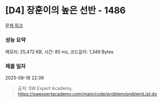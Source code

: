 # [D4] 장훈이의 높은 선반 - 1486 

[문제 링크](https://swexpertacademy.com/main/code/problem/problemDetail.do?contestProbId=AV2b7Yf6ABcBBASw) 

### 성능 요약

메모리: 25,472 KB, 시간: 85 ms, 코드길이: 1,349 Bytes

### 제출 일자

2025-08-18 22:39



> 출처: SW Expert Academy, https://swexpertacademy.com/main/code/problem/problemList.do